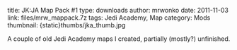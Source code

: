 title: JK:JA Map Pack #1
type: downloads
author: mrwonko
date: 2011-11-03
link: files/mrw_mappack.7z
tags: Jedi Academy, Map
category: Mods
thumbnail: {static}thumbs/jka_thumb.jpg

A couple of old Jedi Academy maps I created, partially (mostly?) unfinished.
